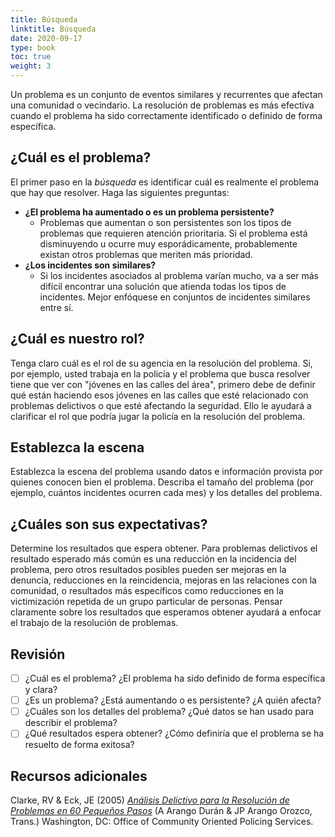```yaml
---
title: Búsqueda
linktitle: Búsqueda
date: 2020-09-17
type: book
toc: true
weight: 3
---
```


Un problema es un conjunto de eventos similares y recurrentes que afectan una comunidad o vecindario. La resolución de problemas es más efectiva cuando el problema ha sido correctamente identificado o definido de forma específica.

## ¿Cuál es el problema?

El primer paso en la *búsqueda* es identificar cuál es realmente el problema que hay que resolver. Haga las siguientes preguntas:

- **¿El problema ha aumentado o es un problema persistente?**
	- Problemas que aumentan o son persistentes son los tipos de problemas que requieren atención prioritaria. Si el problema está disminuyendo u ocurre muy esporádicamente, probablemente existan otros problemas que meriten más prioridad.
- **¿Los incidentes son similares?**
	- Si los incidentes asociados al problema varían mucho, va a ser más difícil encontrar una solución que atienda todas los tipos de incidentes. Mejor enfóquese en conjuntos de incidentes similares entre sí.

## ¿Cuál es nuestro rol?

Tenga claro cuál es el rol de su agencia en la resolución del problema. Si, por ejemplo, usted trabaja en la policía y el problema que busca resolver tiene que ver con "jóvenes en las calles del área", primero debe de definir qué están haciendo esos jóvenes en las calles que esté relacionado con problemas delictivos o que esté afectando la seguridad. Ello le ayudará a clarificar el rol que podría jugar la policía en la resolución del problema.

## Establezca la escena

Establezca la escena del problema usando datos e información provista por quienes conocen bien el problema. Describa el tamaño del problema (por ejemplo, cuántos incidentes ocurren cada mes) y los detalles del problema.

## ¿Cuáles son sus expectativas?

Determine los resultados que espera obtener. Para problemas delictivos el resultado esperado más común es una reducción en la incidencia del problema, pero otros resultados posibles pueden ser mejoras en la denuncia, reducciones en la reincidencia, mejoras en las relaciones con la comunidad, o resultados más específicos como reducciones en la victimización repetida de un grupo particular de personas. Pensar claramente sobre los resultados que esperamos obtener ayudará a enfocar el trabajo de la resolución de problemas.

## Revisión

- [ ] ¿Cuál es el problema? ¿El problema ha sido definido de forma específica y clara?
- [ ] ¿Es un problema? ¿Está aumentando o es persistente? ¿A quién afecta?
- [ ] ¿Cuáles son los detalles del problema? ¿Qué datos se han usado para describir el problema?
- [ ] ¿Qué resultados espera obtener? ¿Cómo definiría que el problema se ha resuelto de forma exitosa?

## Recursos adicionales

Clarke, RV & Eck, JE (2005) [*Análisis Delictivo para la Resolución de Problemas en 60 Pequeños Pasos*](https://popcenter.asu.edu/sites/default/files/library/reading/PDFs/60_pasos.pdf) (A Arango Durán & JP Arango Orozco, Trans.) Washington, DC: Office of Community Oriented Policing Services.
